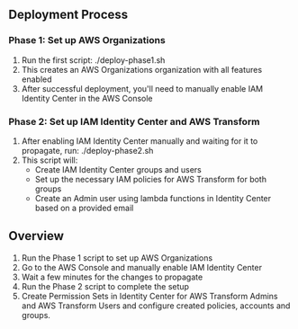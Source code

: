 ## Deployment Process

### Phase 1: Set up AWS Organizations
1. Run the first script: ./deploy-phase1.sh
2. This creates an AWS Organizations organization with all features enabled
3. After successful deployment, you'll need to manually enable IAM Identity Center in the AWS Console

### Phase 2: Set up IAM Identity Center and AWS Transform
1. After enabling IAM Identity Center manually and waiting for it to propagate, run: ./deploy-phase2.sh
2. This script will:
   - Create IAM Identity Center groups and users
   - Set up the necessary IAM policies for AWS Transform for both groups
   - Create an Admin user using lambda functions in Identity Center based on a provided email

## Overview

1. Run the Phase 1 script to set up AWS Organizations
2. Go to the AWS Console and manually enable IAM Identity Center
3. Wait a few minutes for the changes to propagate
4. Run the Phase 2 script to complete the setup
5. Create Permission Sets in Identity Center for AWS Transform Admins and AWS Transform Users and configure created policies, accounts and groups. 